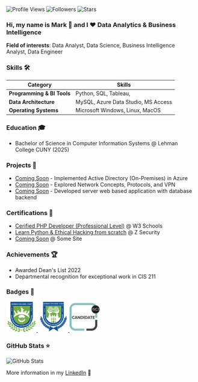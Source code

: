 ![Profile Views](https://komarev.com/ghpvc/?username=Mark-Munoz&color=36b812)
![Followers](https://img.shields.io/github/followers/Mark-Munoz?style=social)
![Stars](https://img.shields.io/github/stars/Mark-Munoz?style=social)

### Hi, my name is Mark 👋 and I ❤️ Data Analytics & Business Intelligence

**Field of interests**: Data Analyst, Data Science, Business Intelligence Analyst, Data Engineer


### Skills 🛠️

| Category             | Skills                                             |
|----------------------|----------------------------------------------------|
| **Programming & BI Tools**       | Python, SQL, Tableau,                  |
| **Data Architecture** | MySQL, Azure Data Studio, MS Access               |
| **Operating Systems** | Microsoft Windows, Linux, MacOS                   |

### Education 🎓
- Bachelor of Science in Computer Information Systems @ Lehman College CUNY (2025)

### Projects 🐾
- [Coming Soon](https://github.com/Mark-Munoz/muse_tf2pt) - Implemented Active Directory (On-Premises) in Azure 
- [Coming Soon](https://github.com/Mark-Munoz/Azure-Network-Protocols) - Explored Network Concepts, Protocols, and VPN 
- [Coming Soon](https://github.com/Mark-Munoz/rllib) - Developed server web based application with database backend 

### Certifications 📜
- [Cerified PHP Developer (Professional Level)](https://verify.w3schools.com/1OTUY63OFV) @ W3 Schools 
- [Learn Python & Ethical Hacking from scratch](https://www.udemy.com/certificate/UC-64e4443f-a44c-439f-bdf5-3a9448f67b30/) @ Z Security 
- [Coming Soon](https://www.somewebsitesdf.com) @ Some Site 

### Achievements 🏆
- Awarded Dean's List 2022
- Departmental recognition for exceptional work in CIS 211

### Badges 🏅

<a href="https://www.credly.com/badges/4c5d1882-21af-4c0c-b4d5-c7d43daf99e0">
  <img src="Meta%20Badge.png" width="80" alt="Meta Front-End Developer"/>
</a>
<a href="https://www.credly.com/badges/048adcdf-653d-4599-8653-872a5913bf8d">
  <img src="Meta-Badge2.png" width="80" alt="Meta HTML & CSS"/>
</a>
<a href="https://www.credly.com/badges/6cd68de3-2186-424a-a480-2158fbf30a63">
  <img src="Meta-Badge3.png" width="80" alt="Meta JavaScript"/>
</a>

### GitHub Stats ⭐
![GitHub Stats](https://github-readme-stats.vercel.app/api?username=Mark-Munoz&show_icons=true&theme=radical)

More information in my [LinkedIn](https://www.linkedin.com/in/mark-munoz-b18a981a9/) 🚀
